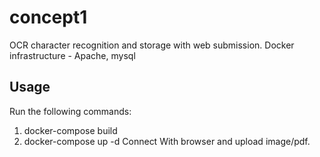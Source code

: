 # concept1
OCR character recognition and storage with web submission. Docker infrastructure - Apache, mysql
## Usage
Run the following commands: 
1. docker-compose  build
2. docker-compose up -d
Connect With browser and upload image/pdf.
